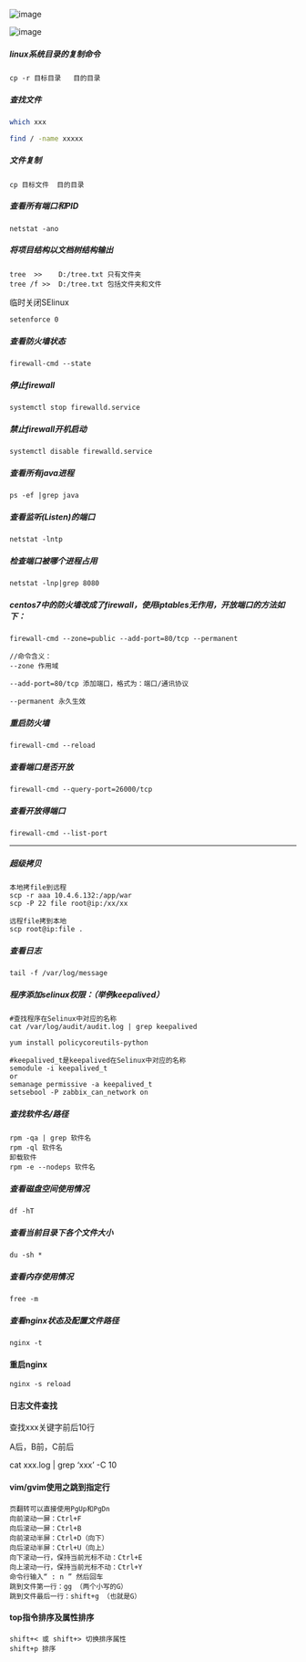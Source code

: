 ![image](https://note.youdao.com/yws/public/resource/c5be5802daf0385d18fbdfde57d959e9/xmlnote/51EB7F3F94C546BBB90CA34024D02D65/719)

![image](https://note.youdao.com/yws/public/resource/c5be5802daf0385d18fbdfde57d959e9/xmlnote/E344C65DBA324E62BA5E7BCC4CF8B2AF/727)

##### linux系统目录的复制命令

```
cp -r 目标目录   目的目录
```

##### 查找文件

```sh
which xxx

find / -name xxxxx
```

##### 文件复制

```
cp 目标文件  目的目录
```

##### 查看所有端口和PID

```
netstat -ano
```

##### 将项目结构以文档树结构输出

```
tree  >>	D:/tree.txt 只有文件夹
tree /f >>	D:/tree.txt 包括文件夹和文件
```



临时关闭SElinux

```sh
setenforce 0
```



##### 查看防火墙状态

```
firewall-cmd --state

```

##### 停止firewall

```
systemctl stop firewalld.service

```

##### 禁止firewall开机启动

```
systemctl disable firewalld.service 

```

##### 查看所有java进程

```
ps -ef |grep java
```


##### 查看监听(Listen)的端口


```
netstat -lntp
```


##### 检查端口被哪个进程占用


```
netstat -lnp|grep 8080
```

##### centos7中的防火墙改成了firewall，使用iptables无作用，开放端口的方法如下：

```
firewall-cmd --zone=public --add-port=80/tcp --permanent

//命令含义：
--zone 作用域
 
--add-port=80/tcp 添加端口，格式为：端口/通讯协议
 
--permanent 永久生效
```

##### 重启防火墙

```
firewall-cmd --reload
```

##### 查看端口是否开放

```
firewall-cmd --query-port=26000/tcp
```

##### 查看开放得端口

```
firewall-cmd --list-port
```

---

##### 超级拷贝

```
本地拷file到远程
scp -r aaa 10.4.6.132:/app/war
scp -P 22 file root@ip:/xx/xx

远程file拷到本地
scp root@ip:file .
```



##### 查看日志

```
tail -f /var/log/message
```

##### 程序添加selinux权限：（举例keepalived）

```
#查找程序在Selinux中对应的名称
cat /var/log/audit/audit.log | grep keepalived       

yum install policycoreutils-python

#keepalived_t是keepalived在Selinux中对应的名称
semodule -i keepalived_t            
or
semanage permissive -a keepalived_t
setsebool -P zabbix_can_network on
```

##### 查找软件名/路径

```
rpm -qa | grep 软件名 
rpm -ql 软件名 
卸载软件
rpm -e --nodeps 软件名 
```

##### 查看磁盘空间使用情况

```
df -hT 
```

##### 查看当前目录下各个文件大小

```
du -sh * 
```

##### 查看内存使用情况

```
free -m 
```

##### 查看nginx状态及配置文件路径

```
nginx -t
```

#### 重启nginx

```
nginx -s reload
```

#### 日志文件查找

查找xxx关键字前后10行

A后，B前，C前后

cat xxx.log | grep ‘xxx’ -C 10


#### vim/gvim使用之跳到指定行

```
页翻转可以直接使用PgUp和PgDn
向前滚动一屏：Ctrl+F
向后滚动一屏：Ctrl+B
向前滚动半屏：Ctrl+D（向下）
向后滚动半屏：Ctrl+U（向上）
向下滚动一行，保持当前光标不动：Ctrl+E
向上滚动一行，保持当前光标不动：Ctrl+Y
命令行输入“ : n ” 然后回车
跳到文件第一行：gg （两个小写的G）
跳到文件最后一行：shift+g （也就是G）
```

#### top指令排序及属性排序

```
shift+< 或 shift+> 切换排序属性
shift+p 排序
```





